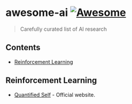 # awesome-ai [![Awesome](https://cdn.rawgit.com/sindresorhus/awesome/d7305f38d29fed78fa85652e3a63e154dd8e8829/media/badge.svg)](https://github.com/sindresorhus/awesome)

> Carefully curated list of AI research

## Contents
- [Reinforcement Learning](#Reinforcement-Learning)

## Reinforcement Learning
- [Quantified Self](http://quantifiedself.com/) - Official website.

